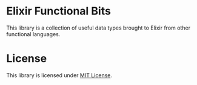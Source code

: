 # Elixir Functional Bits

This library is a collection of useful data types brought to Elixir
from other functional languages.

# License

This library is licensed under [MIT License](LICENSE).
